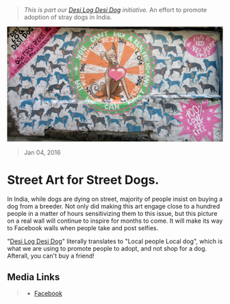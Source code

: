 <!--
Title: Street art for street dogs "Desi Log Desi Dog" (Adopt don't shop) - Culture Jam #02
Scripts: 
- //s.imgur.com/min/embed.js
-->

> <i>This is part our [Desi Log Desi Dog](/?p=desilogdesidog) initiative.</i> An effort to promote adoption of stray dogs in India.

![Graffiti promoting adoption of stray dogs](/markdown/23.JPG)

> Jan 04, 2016

Street Art for Street Dogs.
=====

In India, while dogs are dying on street, majority of people insist on buying a dog from a breeder. Not only did making this art engage close to a hundred people in a matter of hours sensitivizing them to this issue, but this picture on a real wall will continue to inspire for months to come. It will make its way to Facebook walls when people take and post selfies.

"[Desi Log Desi Dog](/?p=desilogdesidog)" literally translates to "Local people Local dog", which is what we are using to promote people to adopt, and not shop for a dog. Afterall, you can't buy a friend! 

<center><blockquote class="imgur-embed-pub" lang="en" data-id="a/oIcqp"></blockquote></center>

Media Links 
---
> * [Facebook](https://www.facebook.com/worldlywags/posts/1026809744023930) 
